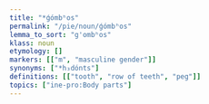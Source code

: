 ```yaml
---
title: "*ǵómbʰos"
permalink: "/pie/noun/ǵómbʰos"
lemma_to_sort: "g'ombʰos"
klass: noun
etymology: []
markers: [["m", "masculine gender"]]
synonyms: ["*h₃dónts"]
definitions: [["tooth", "row of teeth", "peg"]]
topics: ["ine-pro:Body parts"]
---
```

